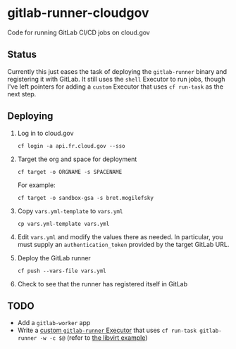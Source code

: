 # gitlab-runner-cloudgov
Code for running GitLab CI/CD jobs on cloud.gov

## Status

Currently this just eases the task of deploying the `gitlab-runner` binary and registering it with GitLab. It still uses the `shell` Executor to run jobs, though I've left pointers for adding a `custom` Executor that uses `cf run-task` as the next step.

## Deploying

1. Log in to cloud.gov
    ```
    cf login -a api.fr.cloud.gov --sso
    ```

2. Target the org and space for deployment
    ```
    cf target -o ORGNAME -s SPACENAME
    ```
    For example:
    ```
    cf target -o sandbox-gsa -s bret.mogilefsky
    ```

3. Copy `vars.yml-template` to `vars.yml`
    ```
    cp vars.yml-template vars.yml
    ```

4. Edit `vars.yml` and modify the values there as needed. In particular, you must supply an `authentication_token` provided by the target GitLab URL.

5. Deploy the GitLab runner
    ```
    cf push --vars-file vars.yml
    ```
6. Check to see that the runner has registered itself in GitLab

## TODO

- Add a `gitlab-worker` app
- Write a [custom `gitlab-runner` Executor](https://docs.gitlab.com/runner/executors/custom.html) that uses `cf run-task gitlab-runner -w -c $@` (refer to [the libvirt example](https://docs.gitlab.com/runner/executors/custom_examples/libvirt.html))
